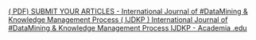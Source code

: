[( PDF) SUBMIT YOUR ARTICLES - International Journal of #DataMining & Knowledge Management Process ( IJDKP )   International Journal of #DataMining & Knowledge Management Process IJDKP - Academia .edu](https://qi.tc/qi/112693)